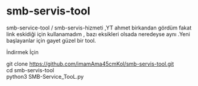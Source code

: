 # smb-servis-tool
smb-service-tool / smb-servis-hizmeti ,YT ahmet birkandan gördüm fakat link eskidiği için kullanamadım , bazı eksikleri olsada neredeyse  aynı .Yeni başlayanlar için gayet güzel bir tool.



İndirmek İçin

git clone https://github.com/imamAma45cmKol/smb-servis-tool.git                                          
cd smb-servis-tool                                                          
python3 SMB-Service_TooL.py                                           
                     